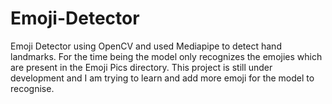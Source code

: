 # Emoji-Detector
Emoji Detector using OpenCV and used Mediapipe to detect hand landmarks.
For the time being the model only recognizes the emojies which are present in the Emoji Pics directory.
This project is still under development and I am trying to learn and add more emoji for the model to recognise.
